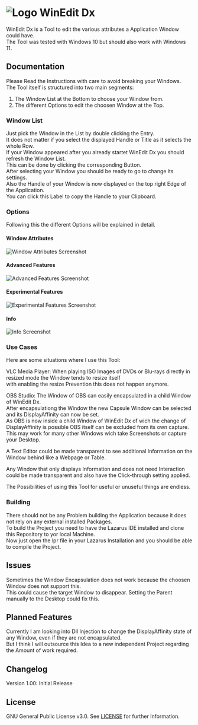 # ![Logo](https://github.com/EthernalStar/WinEdit-Dx/blob/main/Icon.png?raw=true) WinEdit Dx



WinEdit Dx is a Tool to edit the various attributes a Application Window could have.   
The Tool was tested with Windows 10 but should also work with Windows 11.

## Documentation

Please Read the Instructions with care to avoid breaking your Windows.  
The Tool itself is structured into two main segments:  
1. The Window List at the Bottom to choose your Window from.
2. The different Options to edit the choosen Window at the Top.

### Window List

Just pick the Window in the List by double clicking the Entry.  
It does not matter if you select the displayed Handle or Title as it selects the whole Row.  
If your Window appeared after you already startet WinEdit Dx you should refresh the Window List.  
This can be done by clicking the corresponding Button.  
After selecting your Window you should be ready to go to change its settings.  
Also the Handle of your Window is now displayed on the top right Edge of the Application.  
You can click this Label to copy the Handle to your Clipboard.  

### Options

Following this the different Options will be explained in detail.  

#### Window Attributes

![Window Attributes Screenshot](https://github.com/EthernalStar/WinEdit-Dx/blob/main/Images/WinEdit%20Dx%2001.png?raw=true)

#### Advanced Features

![Advanced Features Screenshot](https://github.com/EthernalStar/WinEdit-Dx/blob/main/Images/WinEdit%20Dx%2002.png?raw=true)

#### Experimental Features

![Experimental Features Screenshot](https://github.com/EthernalStar/WinEdit-Dx/blob/main/Images/WinEdit%20Dx%2003.png?raw=true)

#### Info

![Info Screenshot](https://github.com/EthernalStar/WinEdit-Dx/blob/main/Images/WinEdit%20Dx%2004.png?raw=true)

### Use Cases

Here are some situations where I use this Tool:  

VLC Media Player: When playing ISO Images of DVDs or Blu-rays directly in resized mode the Window tends to resize itself  
with enabling the resize Prevention this does not happen anymore.  

OBS Studio: The Window of OBS can easily encapsulated in a child Window of WinEdit Dx.  
After encapsulationg the Window the new Capsule Window can be selected and its DisplayAffinity can now be set.  
As OBS is now inside a child Window of WinEdit Dx of wich the change of DisplayAffinity is possible OBS itself can be excluded from its own capture.  
This may work for many other Windows wich take Screenshots or capture your Desktop.  

A Text Editor could be made transparent to see additional Information on the Window behind like a Webpage or Table.

Any Window that only displays Information and does not need Interaction could be made transparent and also have the Click-through setting applied.  

The Possibilities of using this Tool for useful or unuseful things are endless.

### Building

There should not be any Problem building the Application because it does not rely on any external installed Packages.  
To build the Project you need to have the Lazarus IDE installed and clone this Repository to yor local Machine.  
Now just open the lpr file in your Lazarus Installation and you should be able to compile the Project.

## Issues

Sometimes the Window Encapsulation does not work because the choosen Window does not support this.  
This could cause the target Window to disappear. Setting the Parent manually to the Desktop could fix this.

## Planned Features

Currently I am looking into Dll Injection to change the DisplayAffinity state of any Window, even if they are not encapsulated.  
But I think I will outsource this Idea to a new independent Project regarding the Amount of work required.

## Changelog

Version 1.00: Initial Release

## License

GNU General Public License v3.0. See [LICENSE](https://github.com/EthernalStar/WinEdit-Dx/blob/main/LICENSE) for further Information.
